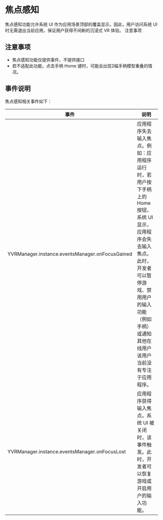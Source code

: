# 焦点感知

焦点感知功能允许系统 UI 作为应用场景顶部的覆盖显示。因此，用户访问系统 UI 时无需退出当前应用，保证用户获得不间断的沉浸式 VR 体验。
注意事项


## 注意事项

- 焦点感知功能仅提供事件，不提供接口
- 若不适配此功能，点击手柄 Home 键时，可能会出现2幅手柄模型重叠的情况。


## 事件说明

焦点感知相关事件如下：

| **事件** | **说明** | 
| ------- | -------- |
| YVRManager.instance.eventsManager.onFocusGained | 应用程序失去输入焦点。例如：应用程序运行时，若用户按下手柄上的 Home 按钮，系统 UI 显示，应用程序会失去输入焦点。此时，开发者可以暂停游戏、禁用用户的输入功能（例如手柄）或通知其他在线用户该用户当前没有专注于应用程序。 | 
| YVRManager.instance.eventsManager.onFocusLost | 应用程序获得输入焦点。系统 UI 被关闭时，该事件触发。此时，开发者可以恢复游戏或开启用户的输入功能。 | 